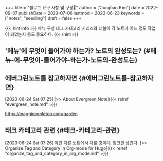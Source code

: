 +++
title = "블로그 요구 사항 및 구성🌱"
author = ["Junghan Kim"]
date = 2022-09-07
publishDate = 2023-07-06
lastmod = 2023-06-23
keywords = ["notes", "seedling"]
draft = false
+++

{{< hint info >}}
메뉴 구성 태그 카테고리 시리즈와 더불어 각 노트가 어느 정도 작업이 되었는지 등도
중요하다.
{{< /hint >}}

<!--more-->


## '메뉴'에 무엇이 들어가야 하는가? 노트의 완성도는? {#메뉴-에-무엇이-들어가야-하는가-노트의-완성도는}


## 에버그린노트를 참고하자면 {#에버그린노트를-참고하자면}

<span class="timestamp-wrapper"><span class="timestamp">[2023-06-24 Sat 07:25]</span></span>
[&gt;&gt; About Evergreen Note]({{< relref "evergreen_note.md" >}})

<https://maggieappleton.com/garden>


## 태크 카테고리 관련 {#태크-카테고리-관련}

<span class="timestamp-wrapper"><span class="timestamp">[2023-06-24 Sat 07:26]</span></span>
이건 다른 노트에서 다룰 것이다. 링크만 남긴다.
[&gt;&gt; Organize Tag and Category in Org-mode for Hugo]({{< relref "organize_tag_and_category_in_org_mode.md" >}})
